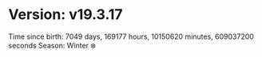 # Version: v19.3.17
Time since birth: 7049 days, 169177 hours, 10150620 minutes, 609037200 seconds
Season: Winter ❄️
